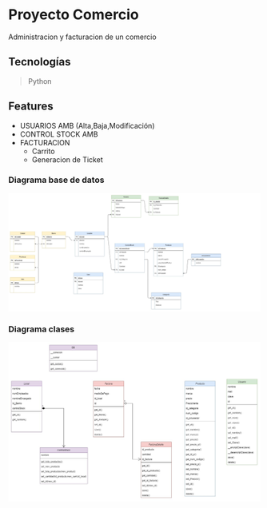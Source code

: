 # Proyecto Comercio
Administracion y facturacion de un comercio

## __Tecnologías__
>Python

## Features
* USUARIOS AMB (Alta,Baja,Modificación)
* CONTROL STOCK AMB
* FACTURACION
  * Carrito
  * Generacion de Ticket


### Diagrama base de datos
![alt text](https://github.com/RominaSaravia/comercio/blob/master/diagrmaDB.jpg)

### Diagrama clases
![alt text](https://github.com/RominaSaravia/comercio/blob/master/clases.jpg)